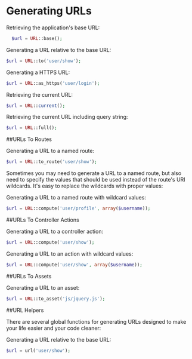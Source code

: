 # Generating URLs

Retrieving the application's base URL:

```php
  $url = URL::base();
```

Generating a URL relative to the base URL:

```php
$url = URL::to('user/show');
```
Generating a HTTPS URL:

```php
$url = URL::as_https('user/login');
```

Retrieving the current URL:

```php
$url = URL::current();
```

Retrieving the current URL including query string:

```php
$url = URL::full();
```

##URLs To Routes

Generating a URL to a named route:

```php
$url = URL::to_route('user/show');
```
Sometimes you may need to generate a URL to a named route, but also need to specify the values that
should be used instead of the route's URI wildcards. It's easy to replace the wildcards with proper values:

Generating a URL to a named route with wildcard values:

```php
$url = URL::compute('user/profile', array($username));
```

##URLs To Controller Actions

Generating a URL to a controller action:

```php
$url = URL::compute('user/show');
```

Generating a URL to an action with wildcard values:

```php
$url = URL::compute('user/show', array($username));
```

##URLs To Assets

Generating a URL to an asset:

```php
$url = URL::to_asset('js/jquery.js');
```

##URL Helpers

There are several global functions for generating URLs designed to make your life easier and your code cleaner:

Generating a URL relative to the base URL:

```php
$url = url('user/show');
```
